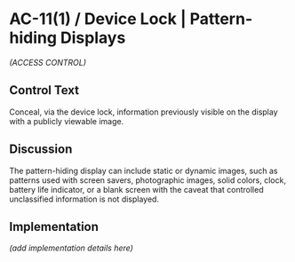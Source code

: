 # AC-11(1) / Device Lock | Pattern-hiding Displays

_(ACCESS CONTROL)_

## Control Text

Conceal, via the device lock, information previously visible on the display with a publicly viewable image.

## Discussion

The pattern-hiding display can include static or dynamic images, such as patterns used with screen savers, photographic images, solid colors, clock, battery life indicator, or a blank screen with the caveat that controlled unclassified information is not displayed.

## Implementation

_(add implementation details here)_